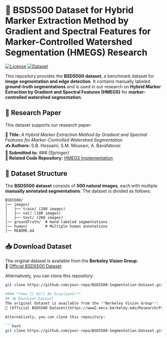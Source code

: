 # 📌 BSDS500 Dataset for Hybrid Marker Extraction Method by Gradient and Spectral Features for Marker-Controlled Watershed Segmentation (HMEGS) Research

[![License](https://img.shields.io/badge/License-CC%20BY%204.0-green)](https://creativecommons.org/licenses/by/4.0/)
[![Dataset](https://img.shields.io/badge/Dataset-BSDS500-blue)](https://www2.eecs.berkeley.edu/Research/Projects/CS/vision/grouping/resources.html)

This repository provides the **BSDS500 dataset**, a benchmark dataset for **image segmentation and edge detection**. It contains manually labeled **ground-truth segmentations** and is used in our research on **Hybrid Marker Extraction by Gradient and Spectral Features (HMEGS)** for **marker-controlled watershed segmentation**.

## 📄 Research Paper
This dataset supports our research paper:

**📌 Title:** *A Hybrid Marker Extraction Method by Gradient and Spectral Features for Marker-Controlled Watershed Segmentation*  
**✍️ Authors:** S.B. Hossaini, S.M. Mousavi, A. Bavafatoosi  
**📕 Submitted to:** *### (Springer)*  
**🔗 Related Code Repository:** [HMEGS Implementation]([https://github.com/your-friend/HMEGS-segmentation](https://github.com/sbehzadh9/HMEGS))

## 📂 Dataset Structure
The **BSDS500 dataset** consists of **500 natural images**, each with multiple **manually annotated segmentations**. The dataset is divided as follows:

```
BSDS500/
│── images/
│   ├── train/ (200 images)
│   ├── val/ (100 images)
│   ├── test/ (200 images)
│── groundTruth/  # Hand-labeled segmentations
│── human/        # Multiple human annotations
│── README.md
```

## 📥 Download Dataset
The original dataset is available from the **Berkeley Vision Group**:  
🔗 [Official BSDS500 Dataset](https://www2.eecs.berkeley.edu/Research/Projects/CS/vision/grouping/resources.html)

Alternatively, you can clone this repository:

```bash
git clone https://github.com/your-repo/BSDS500-Segmentation-Dataset.git

#### **How It Will Be Displayed:**
## 📥 Download Dataset  
The original dataset is available from the **Berkeley Vision Group**:  
🔗 [Official BSDS500 Dataset](https://www2.eecs.berkeley.edu/Research/Projects/CS/vision/grouping/resources.html)  

Alternatively, you can clone this repository:

```bash
git clone https://github.com/your-repo/BSDS500-Segmentation-Dataset.git

